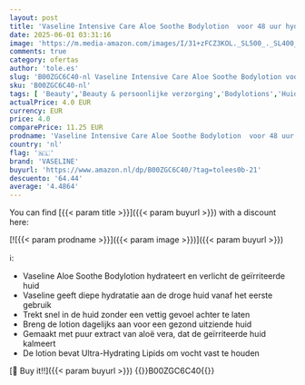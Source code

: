 ```yaml
---
layout: post
title: 'Vaseline Intensive Care Aloe Soothe Bodylotion  voor 48 uur hydratatie en verzachting van de droge huid - 400 ml'
date: 2025-06-01 03:31:16
image: 'https://m.media-amazon.com/images/I/31+zFCZ3KOL._SL500_._SL400_.jpg'
comments: true
category: ofertas
author: 'tole.es'
slug: 'B00ZGC6C40-nl Vaseline Intensive Care Aloe Soothe Bodylotion voor 48 uur...'
sku: 'B00ZGC6C40-nl'
tags: [ 'Beauty','Beauty & persoonlijke verzorging','Bodylotions','Huidverzorging','Lichaamverzorgingsproducten','Vochtinbrengende middelen voor lichaam','vaseline','🇳🇱', ]
actualPrice: 4.0 EUR
currency: EUR
price: 4.0
comparePrice: 11.25 EUR
prodname: 'Vaseline Intensive Care Aloe Soothe Bodylotion  voor 48 uur hydratatie en verzachting van de droge huid - 400 ml'
country: 'nl'
flag: '🇳🇱'
brand: 'VASELINE'
buyurl: 'https://www.amazon.nl/dp/B00ZGC6C40/?tag=tolees0b-21'
descuento: '64.44'
average: '4.4864'
---
```


You can find [{{< param title >}}]({{< param buyurl >}}) with a discount here:

[![{{< param prodname >}}]({{< param image >}})]({{< param buyurl >}})

ℹ️:

- Vaseline Aloe Soothe Bodylotion hydrateert en verlicht de geïrriteerde huid
- Vaseline geeft diepe hydratatie aan de droge huid vanaf het eerste gebruik
- Trekt snel in de huid zonder een vettig gevoel achter te laten
- Breng de lotion dagelijks aan voor een gezond uitziende huid
- Gemaakt met puur extract van aloë vera, dat de geïrriteerde huid kalmeert
- De lotion bevat Ultra-Hydrating Lipids om vocht vast te houden

[🛒 Buy it!!]({{< param buyurl >}})
{{<world>}}B00ZGC6C40{{</world>}}

